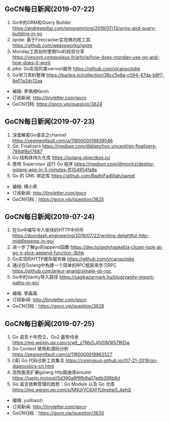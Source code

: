## GoCN每日新闻(2019-07-22)

1. Go中的ORM和Query Builder https://andrewpillar.com/programming/2019/07/13/orms-and-query-building-in-go
2. ignite: 基于Firecracker实现微内核工具 https://github.com/weaveworks/ignite
3. Monday工具如何使用Go的经验分享 https://vincent.composieux.fr/article/how-does-monday-use-go-and-how-does-it-work
4. pike: Go实现的类varnish服务 https://github.com/vicanso/pike
5. Go学习资料整理 https://barbra.io/collection/36cc5e8a-c094-47da-b8f7-8e01a2dc12aa

* 编辑: 李俱顺Kevin
* 订阅新闻: http://tinyletter.com/gocn
* GoCN归档: https://gocn.vip/question/3624



## GoCN每日新闻(2019-07-23)

1. 深度解密Go语言之channel https://segmentfault.com/a/1190000019839546
2. Go: Finalizers https://medium.com/@blanchon.vincent/go-finalizers-786df8e17687
3. Go 结构体持久化库 https://golang.objectbox.io/
4. 使用 Supervisor 运行 Go 程序 https://medium.com/@monirz/deploy-golang-app-in-5-minutes-ff354954fa8e
5. Go 的 QML 绑定库 https://github.com/RadhiFadlillah/qamel
* 编辑: 傅小黑 
* 订阅新闻: http://tinyletter.com/gocn
* GoCN归档：https://gocn.vip/question/3625

## GoCN每日新闻(2019-07-24)

1. 在Go中编写令人愉快的HTTP中间件 https://doordash.engineering/2019/07/22/writing-delightful-http-middlewares-in-go/
2. 进一步了解go的append函数 https://dev.to/andyhaskell/a-closer-look-at-go-s-slice-append-function-3bhb
3. Go实现的HTTP缓存服务器 https://github.com/vicanso/pike
4. 通过在Golang中构建一个简单的RPC框架来学习RPC https://github.com/ankur-anand/simple-go-rpc
5. Go中的Vanity导入路径 https://sagikazarmark.hu/blog/vanity-import-paths-in-go/

* 编辑: 李森森
* 订阅新闻: http://tinyletter.com/gocn
* GoCN归档：https://gocn.vip/question/3628


## GoCN每日新闻(2019-07-25)

1. Go 语言十年而立，Go2 蓄势待发 https://mp.weixin.qq.com/s/wE_z7MxDJjIVDN16578tDw
2. Go Context 使用和源码分析 https://segmentfault.com/a/1190000019862527
3. [译] Go 代码诊断工具集合 https://cyningsun.github.io//07-21-2019/go-diagnostics-cn.html
4. 高性能高扩展golang http路由库erouter https://juejin.im/post/5d390a9f6fb9a07edb398b6d
5. Go 语言依赖管理的趋势：Go Module 以及 Go 仓库 https://mp.weixin.qq.com/s/NNUrVC6XFfUinshw5_4ehQ

* 编辑: yulibaozi
* 订阅新闻: http://tinyletter.com/gocn
* GoCN归档：https://gocn.vip/question/3630